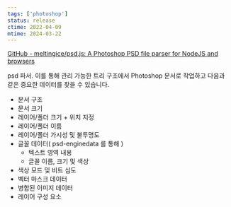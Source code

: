 ```yaml
---
tags: ['photoshop']
status: release
ctime: 2022-04-09
mtime: 2024-03-22
---
```


[GitHub - meltingice/psd.js: A Photoshop PSD file parser for NodeJS and browsers](https://github.com/meltingice/psd.js)

psd 파서. 이를 통해 관리 가능한 트리 구조에서 Photoshop 문서로 작업하고 다음과 같은 중요한 데이터를 찾을 수 있습니다.

- 문서 구조
- 문서 크기
- 레이어/폴더 크기 + 위치 지정
- 레이어/폴더 이름
- 레이어/폴더 가시성 및 불투명도
- 글꼴 데이터( psd-enginedata 를 통해 )
  - 텍스트 영역 내용
  - 글꼴 이름, 크기 및 색상
- 색상 모드 및 비트 심도
- 벡터 마스크 데이터
- 병합된 이미지 데이터
- 레이어 구성 요소